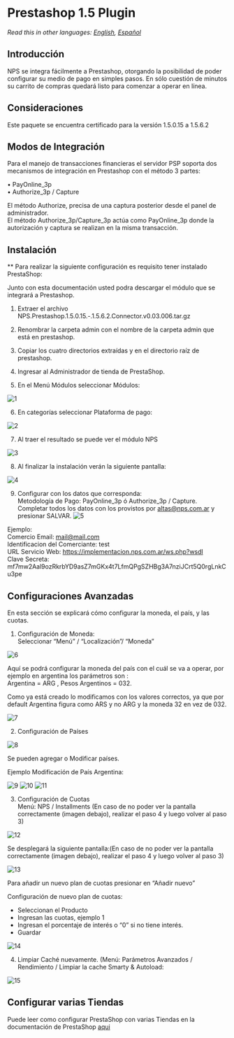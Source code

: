 # Prestashop 1.5 Plugin

*Read this in other languages: [English](README.md), [Español](README.es.md)*

## Introducción

  NPS se integra fácilmente a Prestashop, otorgando la posibilidad de poder configurar su medio de pago en simples pasos. En sólo cuestión de minutos su carrito de compras quedará listo para comenzar a operar en línea.

## Consideraciones

Este paquete se encuentra certificado para la versión 1.5.0.15 a 1.5.6.2

## Modos de Integración

Para el manejo de transacciones financieras el servidor PSP soporta dos mecanismos de integración en Prestashop con el método 3 partes:

•	PayOnline_3p  
•	Authorize_3p / Capture

El método Authorize, precisa de una captura posterior desde el panel de administrador.  
El método Authorize_3p/Capture_3p actúa como PayOnline_3p donde la autorización y captura se realizan en la misma transacción.


## Instalación

** Para realizar la siguiente configuración es requisito tener instalado PrestaShop:

Junto con esta documentación usted podra descargar el módulo que se integrará a Prestashop.

1. Extraer el archivo NPS.Prestashop.1.5.0.15.-.1.5.6.2.Connector.v0.03.006.tar.gz

2. Renombrar la carpeta admin con el nombre de la carpeta admin que está en prestashop.

3. Copiar los cuatro directorios extraídas y en el directorio raíz de prestashop.

4. Ingresar al Administrador de tienda de PrestaShop.

5. En el Menú Módulos seleccionar Módulos:

  ![1](https://cloud.githubusercontent.com/assets/24914148/25497145/fb4e84b4-2b59-11e7-855f-aa7f03ac9818.png)

6. En categorías seleccionar Plataforma de pago:

  ![2](https://cloud.githubusercontent.com/assets/24914148/25497146/fb5a29cc-2b59-11e7-8293-a3e4babac965.png)

7. Al traer el resultado se puede ver el módulo NPS

 ![3](https://cloud.githubusercontent.com/assets/24914148/25497147/fb7b3964-2b59-11e7-8f65-052c30cca726.png)

8. Al finalizar la instalación verán la siguiente pantalla:

![4](https://cloud.githubusercontent.com/assets/24914148/25497148/fb80d98c-2b59-11e7-89aa-fea05c2df69c.png)

9.	Configurar con los datos que corresponda:    
  Metodología de Pago: PayOnline_3p ó Authorize_3p / Capture.   
  Completar todos los datos con los provistos por altas@nps.com.ar y presionar SALVAR.
  ![5](https://cloud.githubusercontent.com/assets/24914148/25497149/fb8f0f5c-2b59-11e7-8358-ad93fdbe80d7.png)

  Ejemplo:    
  Comercio Email: mail@mail.com   
  Identificacion del Comerciante: test    
  URL Servicio Web: https://implementacion.nps.com.ar/ws.php?wsdl   
  Clave Secreta: mf7mw2Aal9ozRkrbYD9asZ7mGKx4t7LfmQPgSZHBg3A7nziJCrt5Q0rgLnkCu3pe

## Configuraciones Avanzadas

En esta sección se explicará cómo configurar la moneda, el país, y las cuotas.

1. Configuración de Moneda:   
  Seleccionar “Menú” / “Localización”/ “Moneda”

  ![6](https://cloud.githubusercontent.com/assets/24914148/25497136/fb0eb6ae-2b59-11e7-87ce-b946f0fe7279.png)

  Aquí se podrá configurar la moneda del país con el cuál se va a operar, por ejemplo en argentina los parámetros son :   
  Argentina = ARG   ,  Pesos Argentinos = 032.

  Como ya está creado lo modificamos con los valores correctos, ya que por default Argentina figura como ARS y no ARG y la moneda 32 en vez de 032.

  ![7](https://cloud.githubusercontent.com/assets/24914148/25497135/fb0eb780-2b59-11e7-9b25-7901d5f31dec.png)

2. Configuración de Países

  ![8](https://cloud.githubusercontent.com/assets/24914148/25497137/fb102322-2b59-11e7-98c6-e127ac203503.png)

  Se pueden agregar o Modificar países.

  Ejemplo Modificación de País Argentina:

  ![9](https://cloud.githubusercontent.com/assets/24914148/25497138/fb12bfec-2b59-11e7-871e-bc76425b81d4.png)
  ![10](https://cloud.githubusercontent.com/assets/24914148/25497139/fb16eeb4-2b59-11e7-98ef-f1ee0fcbeeab.png)
  ![11](https://cloud.githubusercontent.com/assets/24914148/25497140/fb1ec968-2b59-11e7-964c-d21fbfd647b4.png)

3. Configuración de Cuotas    
  Menú: NPS / Installments (En caso de no poder ver la pantalla correctamente (imagen debajo), realizar el paso 4 y luego volver al paso 3)

  ![12](https://cloud.githubusercontent.com/assets/24914148/25497142/fb45bb4a-2b59-11e7-9b7f-304d30e87513.png)

  Se desplegará la siguiente pantalla:(En caso de no poder ver la pantalla correctamente (imagen debajo), realizar el paso 4 y luego volver al paso 3)

  ![13](https://cloud.githubusercontent.com/assets/24914148/25497141/fb455b28-2b59-11e7-9dba-199dc92c1b69.png)

  Para añadir un nuevo plan de cuotas presionar en “Añadir nuevo”   

  Configuración de nuevo plan de cuotas:
  +	Seleccionan el Producto
  + Ingresan las cuotas, ejemplo 1
  + Ingresan el porcentaje de interés o “0” si no tiene interés.
  + Guardar

  ![14](https://cloud.githubusercontent.com/assets/24914148/25497143/fb484e32-2b59-11e7-9bf2-8b6b0ec3a14e.png)

4.	Limpiar Caché nuevamente. (Menú: Parámetros Avanzados / Rendimiento / Limpiar la cache Smarty & Autoload:

  ![15](https://cloud.githubusercontent.com/assets/24914148/25497144/fb4aa83a-2b59-11e7-9e76-ad61298853c9.png)


  ## Configurar varias Tiendas

  Puede leer como configurar PrestaShop con varias Tiendas en la documentación de PrestaShop [aqui](http://doc.prestashop.com/display/PS15/Managing+Multiple+Shops)
